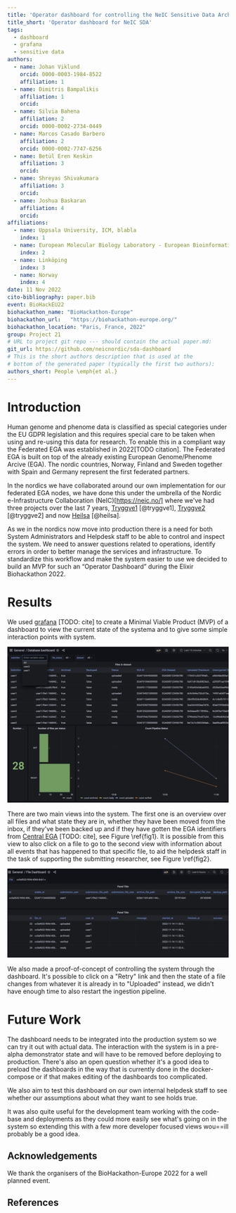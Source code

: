 ```yaml
---
title: 'Operator dashboard for controlling the NeIC Sensitive Data Archive'
title_short: 'Operator dashboard for NeIC SDA'
tags:
  - dashboard
  - grafana
  - sensitive data
authors:
  - name: Johan Viklund
    orcid: 0000-0003-1984-8522
    affiliation: 1
  - name: Dimitris Bampalikis
    affiliation: 1
    orcid: 
  - name: Silvia Bahena
    affiliation: 2
    orcid: 0000-0002-2734-0449
  - name: Marcos Casado Barbero
    affiliation: 2
    orcid: 0000-0002-7747-6256
  - name: Betül Eren Keskin
    affiliation: 3
    orcid: 
  - name: Shreyas Shivakumara
    affiliation: 3
    orcid: 
  - name: Joshua Baskaran
    affiliation: 4
    orcid: 
affiliations:
  - name: Uppsala University, ICM, blabla
    index: 1
  - name: European Molecular Biology Laboratory - European Bioinformatics Institute (EMBL-EBI), Hinxton CB10 1SD, UK.
    index: 2
  - name: Linköping
    index: 3
  - name: Norway
    index: 4
date: 11 Nov 2022
cito-bibliography: paper.bib
event: BioHackEU22
biohackathon_name: "BioHackathon-Europe"
biohackathon_url:   "https://biohackathon-europe.org/"
biohackathon_location: "Paris, France, 2022"
group: Project 21
# URL to project git repo --- should contain the actual paper.md:
git_url: https://github.com/neicnordic/sda-dashboard
# This is the short authors description that is used at the
# bottom of the generated paper (typically the first two authors):
authors_short: People \emph{et al.}
---
```



<!--

The paper.md, bibtex and figure file can be found in this repo:

  https://github.com/journal-of-research-objects/Example-BioHackrXiv-Paper

To modify, please clone the repo. You can generate PDF of the paper by
pasting above link (or yours) in

  http://biohackrxiv.genenetwork.org/

-->

# Introduction

Human genome and phenome data is classified as special categories under the EU
GDPR legislation and this requires special care to be taken when using and
re-using this data for research. To enable this in a compliant way the
Federated EGA was established in 2022[TODO citation]. The Federated EGA is
built on top of the already existing European Genome/Phenome Arcive (EGA). The
nordic countries, Norway, Finland and Sweden together with Spain and Germany
represent the first federated partners.

In the nordics we have collaborated around our own implementation for our
federated EGA nodes, we have done this under the umbrella of the Nordic
e-Infrastructure Collaboration (NeIC)[https://neic.no/] where we've had three
projects over the last 7 years, [Tryggve1](https://neic.no/tryggve1/)
[@tryggve1], [Tryggve2](https://neic.no/tryggve2/) [@tryggve2] and now
[Heilsa](https://neic.no/heilsa) [@heilsa].

As we in the nordics now move into production there is a need for both System
Administrators and Helpdesk staff to be able to control and inspect the system.
We need to answer questions related to operations, identify errors in order to
better manage the services and infrastructure. To standardize this workflow and
make the system easier to use we decided to build an MVP for such an “Operator
Dashboard” during the Elixir Biohackathon 2022.

# Results

We used [grafana](https://grafana.com) [TODO: cite] to create a Minimal Viable
Product (MVP) of a dashboard to view the current state of the systema and to
give some simple
interaction points with system.

![An overview of the state of the system. This can be filtered by submitters, file status and also assigned dataset. It shows the status of every file in the system and can also show some overall statistics of the system. \label{fig1}](./paper-overview.png)

There are two main views into the system. The first one is an overview over all
files and what state they are in, whether they have been moved from the inbox,
if they've been backed up and if they have gotten the EGA identifiers from
[Central EGA](https://ega-archive.org) [TODO: cite], see Figure \ref{fig1}. It
is possible from this view to also click on a file to go to the second view
with information about all events that has happened to that specific file, to
aid the helpdesk staff in the task of supporting the submitting researcher, see
Figure \ref{fig2}.

![Detailed event log for a file. The top panel shows the current state of a file while the bottom panel contains a log of every event the file has gone through. \label{fig2}](./paper-file-detail.png)

We also made a proof-of-concept of controlling the system through the
dashboard. It's possible to click on a "Retry" link and then the state of a
file changes from whatever it is already in to "Uploaded" instead, we didn't
have enough time to also restart the ingestion pipeline.

# Future Work

The dashboard needs to be integrated into the production system so we can try
it out with actual data. The interaction with the system is in a pre-alpha
demonstrator state and will have to be removed before deploying to production.
There's also an open question whether it's a good idea to preload the
dashboards in the way that is currently done in the docker-compose or if that
makes editing of the dashboards too complicated.

We also aim to test this dashboard on our own internal helpdesk staff to see
whether our assumptions about what they want to see holds true.

It was also quite useful for the development team working with the code-base
and deployments as they could more easily see what's going on in the system so
extending this with a few more developer focused views wou==ill probably be a
good idea.

## Acknowledgements

We thank the organisers of the BioHackathon-Europe 2022 for a well planned event.

## References
